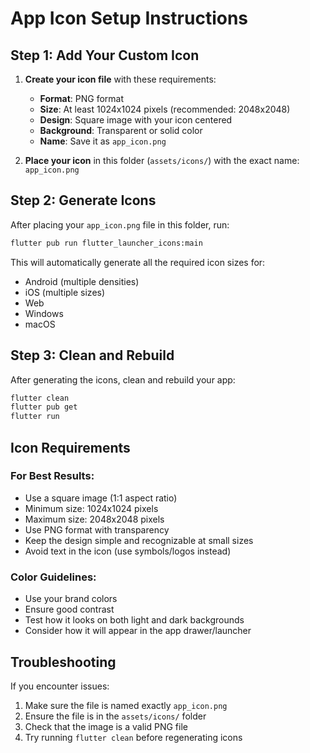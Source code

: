 # App Icon Setup Instructions

## Step 1: Add Your Custom Icon

1. **Create your icon file** with these requirements:
   - **Format**: PNG format
   - **Size**: At least 1024x1024 pixels (recommended: 2048x2048)
   - **Design**: Square image with your icon centered
   - **Background**: Transparent or solid color
   - **Name**: Save it as `app_icon.png`

2. **Place your icon** in this folder (`assets/icons/`) with the exact name: `app_icon.png`

## Step 2: Generate Icons

After placing your `app_icon.png` file in this folder, run:

```bash
flutter pub run flutter_launcher_icons:main
```

This will automatically generate all the required icon sizes for:
- Android (multiple densities)
- iOS (multiple sizes)
- Web
- Windows
- macOS

## Step 3: Clean and Rebuild

After generating the icons, clean and rebuild your app:

```bash
flutter clean
flutter pub get
flutter run
```

## Icon Requirements

### For Best Results:
- Use a square image (1:1 aspect ratio)
- Minimum size: 1024x1024 pixels
- Maximum size: 2048x2048 pixels
- Use PNG format with transparency
- Keep the design simple and recognizable at small sizes
- Avoid text in the icon (use symbols/logos instead)

### Color Guidelines:
- Use your brand colors
- Ensure good contrast
- Test how it looks on both light and dark backgrounds
- Consider how it will appear in the app drawer/launcher

## Troubleshooting

If you encounter issues:
1. Make sure the file is named exactly `app_icon.png`
2. Ensure the file is in the `assets/icons/` folder
3. Check that the image is a valid PNG file
4. Try running `flutter clean` before regenerating icons
